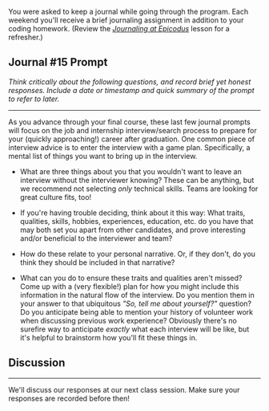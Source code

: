 You were asked to keep a journal while going through the program. Each weekend you'll receive a brief journaling assignment in addition to your coding homework. (Review the _[Journaling at Epicodus](https://www.learnhowtoprogram.com/introduction-to-programming/git-html-and-css/homework-journaling-at-epicodus)_ lesson for a refresher.)

## Journal #15 Prompt

_Think critically about the following questions, and record brief yet honest responses. Include a date or timestamp and quick summary of the prompt to refer to later._

---

As you advance through your final course, these last few journal prompts will focus on the job and internship interview/search process to prepare for your (quickly approaching!) career after graduation. One common piece of interview advice is to enter the interview with a game plan. Specifically, a mental list of things you want to bring up in the interview.

* What are three things about you that you wouldn't want to leave an interview without the interviewer knowing? These can be anything, but we recommend not selecting _only_ technical skills. Teams are looking for great culture fits, too!

* If you're having trouble deciding, think about it this way: What traits, qualities, skills, hobbies, experiences, education, etc. do you have that may both set you apart from other candidates, and prove interesting and/or beneficial to the interviewer and team?

* How do these relate to your personal narrative. Or, if they don't, do you think they should be included in that narrative?

* What can you do to ensure these traits and qualities aren't missed? Come up with a (very flexible!) plan for how you might include this information in the natural flow of the interview. Do you mention them in your answer to that ubiquitous _"So, tell me about yourself?"_ question? Do you anticipate being able to mention your history of volunteer work when discussing previous work experience? Obviously there's no surefire way to anticipate _exactly_ what each interview will be like, but it's helpful to brainstorm how you'll fit these things in.

## Discussion
---

We'll discuss our responses at our next class session. Make sure your responses are recorded before then!
